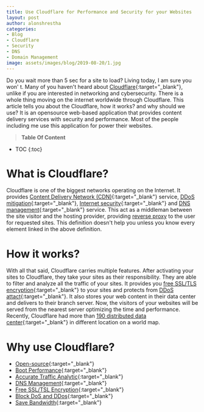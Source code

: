 ```yaml
---
title: Use Cloudflare for Performance and Security for your Websites
layout: post
author: alonshrestha
categories:
- Blog
- Cloudflare
- Security
- DNS
- Domain Management
image: assets/images/blog/2019-08-20/1.jpg
---
```


Do you wait more than 5 sec for a site to load? Living today, I am sure you won' t. Many of you haven't heard about [Cloudflare](https://www.cloudflare.com/){:target="_blank"}, unlike if you are interested in networking and cybersecurity. There is a whole thing moving on the internet worldwide through Cloudflare. This article tells you about the Cloudflare, how it works? and why should we use? It is an opensource web-based application that provides content delivery services with security and performance. Most of the people including me use this application for power their websites.

> **Table Of Content**

* TOC
{:toc}

# What is Cloudflare?
Cloudflare is one of the biggest networks operating on the Internet. It provides [Content Delivery Network (CDN)](https://en.wikipedia.org/wiki/Content_delivery_network){:target="_blank"} service,  [DDoS mitigation](https://www.cloudflare.com/learning/ddos/ddos-mitigation/){:target="_blank"}, [Internet security](https://en.wikipedia.org/wiki/Internet_security){:target="_blank"} and [DNS management](https://en.wikipedia.org/wiki/DNS_management_software){:target="_blank"} service. This act as a middleman between the site visitor and the hosting provider, providing [reverse proxy](https://en.wikipedia.org/wiki/Reverse_proxy) to the user for requested sites. This definition doesn't help you unless you know every element linked in the above definition.
# How it works?
With all that said,  Cloudflare carries multiple features. After activating your sites to Cloudflare, they take your sites as their responsibility.  They are able to filter and analyze all the traffic of your sites. It provides you [free SSL/TLS encryption](https://www.cloudflare.com/ssl/){:target="_blank"} to your sites and protects from [DDoS attact](https://www.cloudflare.com/learning/ddos/what-is-a-ddos-attack/){:target="_blank"}. It also stores your web content in their data center and delivers to their branch server. Now, the  visitors of your websites will be served from the nearest server optimizing the time and performance. Recently, Cloudflare had more than [190 distributed data center](https://www.cloudflare.com/network/){:target="_blank"} in different location on a world map.

# Why use Cloudflare?
* [Open-source](https://cloudflare.github.io/){:target="_blank"}
* [Boot Performance](https://www.cloudflare.com/performance/){:target="_blank"}
* [Accurate Traffic Analytic](https://www.cloudflare.com/analytics/){:target="_blank"}
* [DNS Management](https://www.cloudflare.com/dns/){:target="_blank"}
* [Free SSL/TSL Encryption](https://www.cloudflare.com/ssl/){:target="_blank"}
* [Block DoS and DDos](https://www.cloudflare.com/ddos/under-attack/){:target="_blank"}
* [Save Bandwidth](https://www.cloudflare.com/learning/cdn/how-cdns-reduce-bandwidth-cost/){:target="_blank"}